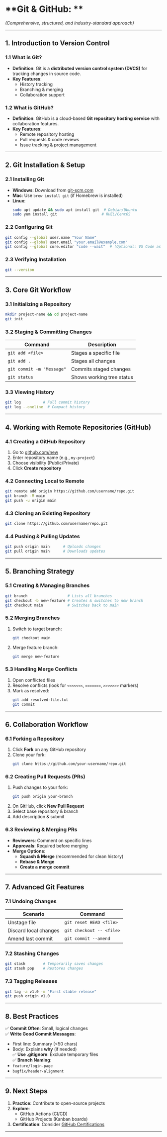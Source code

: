 
# **Git & GitHub: **
*(Comprehensive, structured, and industry-standard approach)*  

---

## **1. Introduction to Version Control**  
### **1.1 What is Git?**  
- **Definition**: Git is a **distributed version control system (DVCS)** for tracking changes in source code.  
- **Key Features**:  
  - History tracking  
  - Branching & merging  
  - Collaboration support  

### **1.2 What is GitHub?**  
- **Definition**: GitHub is a cloud-based **Git repository hosting service** with collaboration features.  
- **Key Features**:  
  - Remote repository hosting  
  - Pull requests & code reviews  
  - Issue tracking & project management  

---

## **2. Git Installation & Setup**  
### **2.1 Installing Git**  
- **Windows**: Download from [git-scm.com](https://git-scm.com/downloads)  
- **Mac**: Use `brew install git` (if Homebrew is installed)  
- **Linux**:  
  ```sh
  sudo apt update && sudo apt install git  # Debian/Ubuntu
  sudo yum install git                    # RHEL/CentOS
  ```

### **2.2 Configuring Git**  
```sh
git config --global user.name "Your Name"
git config --global user.email "your.email@example.com"
git config --global core.editor "code --wait"  # (Optional: VS Code as default editor)
```

### **2.3 Verifying Installation**  
```sh
git --version
```

---

## **3. Core Git Workflow**  
### **3.1 Initializing a Repository**  
```sh
mkdir project-name && cd project-name
git init
```

### **3.2 Staging & Committing Changes**  
| Command | Description |
|---------|-------------|
| `git add <file>` | Stages a specific file |
| `git add .` | Stages all changes |
| `git commit -m "Message"` | Commits staged changes |
| `git status` | Shows working tree status |

### **3.3 Viewing History**  
```sh
git log          # Full commit history
git log --oneline  # Compact history
```

---

## **4. Working with Remote Repositories (GitHub)**  
### **4.1 Creating a GitHub Repository**  
1. Go to [github.com/new](https://github.com/new)  
2. Enter repository name (e.g., `my-project`)  
3. Choose visibility (Public/Private)  
4. Click **Create repository**  

### **4.2 Connecting Local to Remote**  
```sh
git remote add origin https://github.com/username/repo.git
git branch -M main
git push -u origin main
```

### **4.3 Cloning an Existing Repository**  
```sh
git clone https://github.com/username/repo.git
```

### **4.4 Pushing & Pulling Updates**  
```sh
git push origin main      # Uploads changes
git pull origin main      # Downloads updates
```

---

## **5. Branching Strategy**  
### **5.1 Creating & Managing Branches**  
```sh
git branch                  # Lists all branches
git checkout -b new-feature # Creates & switches to new branch
git checkout main           # Switches back to main
```

### **5.2 Merging Branches**  
1. Switch to target branch:  
   ```sh
   git checkout main
   ```
2. Merge feature branch:  
   ```sh
   git merge new-feature
   ```

### **5.3 Handling Merge Conflicts**  
1. Open conflicted files  
2. Resolve conflicts (look for `<<<<<<<`, `=======`, `>>>>>>>` markers)  
3. Mark as resolved:  
   ```sh
   git add resolved-file.txt
   git commit
   ```

---

## **6. Collaboration Workflow**  
### **6.1 Forking a Repository**  
1. Click **Fork** on any GitHub repository  
2. Clone your fork:  
   ```sh
   git clone https://github.com/your-username/repo.git
   ```

### **6.2 Creating Pull Requests (PRs)**  
1. Push changes to your fork:  
   ```sh
   git push origin your-branch
   ```
2. On GitHub, click **New Pull Request**  
3. Select base repository & branch  
4. Add description & submit  

### **6.3 Reviewing & Merging PRs**  
- **Reviewers**: Comment on specific lines  
- **Approvals**: Required before merging  
- **Merge Options**:  
  - **Squash & Merge** (recommended for clean history)  
  - **Rebase & Merge**  
  - **Create a merge commit**  

---

## **7. Advanced Git Features**  
### **7.1 Undoing Changes**  
| Scenario | Command |
|----------|---------|
| Unstage file | `git reset HEAD <file>` |
| Discard local changes | `git checkout -- <file>` |
| Amend last commit | `git commit --amend` |

### **7.2 Stashing Changes**  
```sh
git stash        # Temporarily saves changes
git stash pop    # Restores changes
```

### **7.3 Tagging Releases**  
```sh
git tag -a v1.0 -m "First stable release"
git push origin v1.0
```

---

## **8. Best Practices**  
✅ **Commit Often**: Small, logical changes  
✅ **Write Good Commit Messages**:  
   - First line: Summary (<50 chars)  
   - Body: Explains **why** (if needed)  
✅ **Use .gitignore**: Exclude temporary files  
✅ **Branch Naming**:  
   - `feature/login-page`  
   - `bugfix/header-alignment`  

---

## **9. Next Steps**  
1. **Practice**: Contribute to open-source projects  
2. **Explore**:  
   - GitHub Actions (CI/CD)  
   - GitHub Projects (Kanban boards)  
3. **Certification**: Consider [GitHub Certifications](https://github.com/skills)  

---
